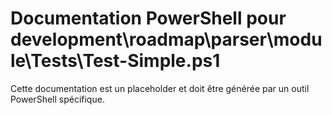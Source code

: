 # Documentation PowerShell pour development\roadmap\parser\module\Tests\Test-Simple.ps1

Cette documentation est un placeholder et doit être générée par un outil PowerShell spécifique.
